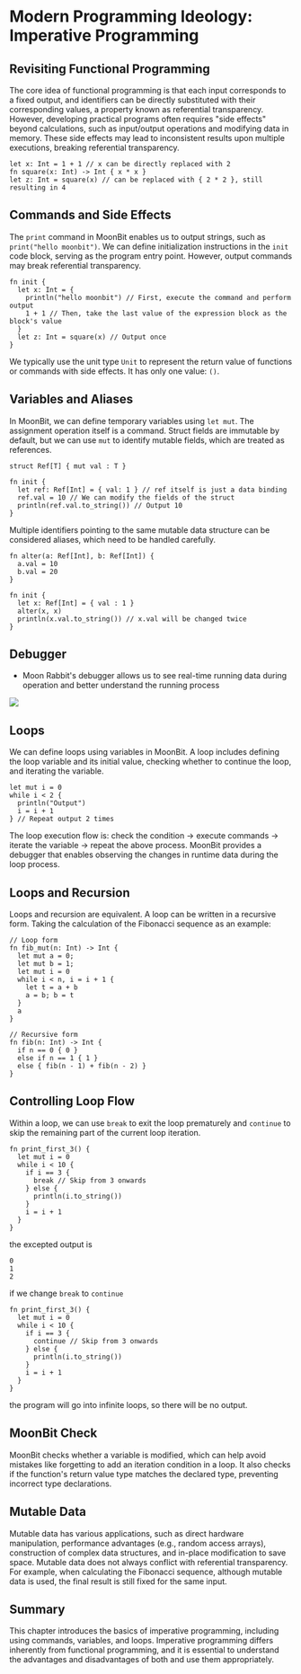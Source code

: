 # Modern Programming Ideology: Imperative Programming

## Revisiting Functional Programming

The core idea of functional programming is that each input corresponds to a fixed output, and identifiers can be directly substituted with their corresponding values, a property known as referential transparency. However, developing practical programs often requires "side effects" beyond calculations, such as input/output operations and modifying data in memory. These side effects may lead to inconsistent results upon multiple executions, breaking referential transparency.

```moonbit
let x: Int = 1 + 1 // x can be directly replaced with 2
fn square(x: Int) -> Int { x * x }
let z: Int = square(x) // can be replaced with { 2 * 2 }, still resulting in 4
```

## Commands and Side Effects

The `print` command in MoonBit enables us to output strings, such as `print("hello moonbit")`. We can define initialization instructions in the `init` code block, serving as the program entry point. However, output commands may break referential transparency.

```moonbit
fn init {
  let x: Int = {
    println("hello moonbit") // First, execute the command and perform output
    1 + 1 // Then, take the last value of the expression block as the block's value
  }
  let z: Int = square(x) // Output once
}
```

We typically use the unit type `Unit` to represent the return value of functions or commands with side effects. It has only one value: `()`.

## Variables and Aliases

In MoonBit, we can define temporary variables using `let mut`. The assignment operation itself is a command. Struct fields are immutable by default, but we can use `mut` to identify mutable fields, which are treated as references.

```moonbit
struct Ref[T] { mut val : T }

fn init {
  let ref: Ref[Int] = { val: 1 } // ref itself is just a data binding
  ref.val = 10 // We can modify the fields of the struct
  println(ref.val.to_string()) // Output 10
}
```

Multiple identifiers pointing to the same mutable data structure can be considered aliases, which need to be handled carefully.

```moonbit
fn alter(a: Ref[Int], b: Ref[Int]) {
  a.val = 10
  b.val = 20
}

fn init {
  let x: Ref[Int] = { val : 1 }
  alter(x, x)
  println(x.val.to_string()) // x.val will be changed twice
}
```

## Debugger

- Moon Rabbit's debugger allows us to see real-time running data during operation and better understand the running process

![](../pics/debugger.png)

## Loops

We can define loops using variables in MoonBit. A loop includes defining the loop variable and its initial value, checking whether to continue the loop, and iterating the variable.

```moonbit
let mut i = 0
while i < 2 {
  println("Output")
  i = i + 1
} // Repeat output 2 times
```

The loop execution flow is: check the condition -> execute commands -> iterate the variable -> repeat the above process. MoonBit provides a debugger that enables observing the changes in runtime data during the loop process.

## Loops and Recursion

Loops and recursion are equivalent. A loop can be written in a recursive form. Taking the calculation of the Fibonacci sequence as an example:

```moonbit
// Loop form
fn fib_mut(n: Int) -> Int {
  let mut a = 0;
  let mut b = 1;
  let mut i = 0
  while i < n, i = i + 1 {
    let t = a + b
    a = b; b = t
  }
  a
}

// Recursive form
fn fib(n: Int) -> Int {
  if n == 0 { 0 }
  else if n == 1 { 1 }
  else { fib(n - 1) + fib(n - 2) }
}
```

## Controlling Loop Flow

Within a loop, we can use `break` to exit the loop prematurely and `continue` to skip the remaining part of the current loop iteration.

```moonbit
fn print_first_3() {
  let mut i = 0
  while i < 10 {
    if i == 3 {
      break // Skip from 3 onwards
    } else {
      println(i.to_string())
    }
    i = i + 1
  }
}
```

the excepted output is

```
0
1
2
```

if we change `break` to `continue`

```moonbit
fn print_first_3() {
  let mut i = 0
  while i < 10 {
    if i == 3 {
      continue // Skip from 3 onwards
    } else {
      println(i.to_string())
    }
    i = i + 1
  }
}
```

the program will go into infinite loops, so there will be no output.

## MoonBit Check

MoonBit checks whether a variable is modified, which can help avoid mistakes like forgetting to add an iteration condition in a loop. It also checks if the function's return value type matches the declared type, preventing incorrect type declarations.

## Mutable Data

Mutable data has various applications, such as direct hardware manipulation, performance advantages (e.g., random access arrays), construction of complex data structures, and in-place modification to save space. Mutable data does not always conflict with referential transparency. For example, when calculating the Fibonacci sequence, although mutable data is used, the final result is still fixed for the same input.

## Summary

This chapter introduces the basics of imperative programming, including using commands, variables, and loops. Imperative programming differs inherently from functional programming, and it is essential to understand the advantages and disadvantages of both and use them appropriately.
